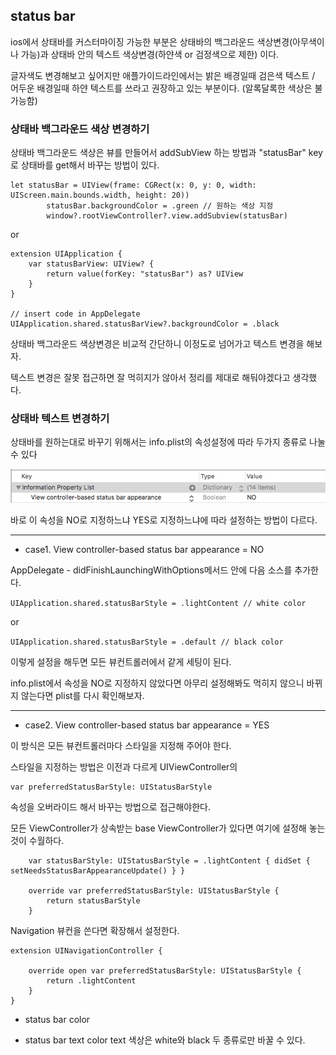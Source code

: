 ## status bar

ios에서 상태바를 커스터마이징 가능한 부분은 상태바의 백그라운드 색상변경(아무색이나 가능)과 상태바 안의 텍스트 색상변경(하얀색 or 검정색으로 제한)
이다. 

글자색도 변경해보고 싶어지만 애플가이드라인에서는 밝은 배경일때 검은색 텍스트 / 어두운 배경일때 하얀 텍스트를 쓰라고 권장하고 있는 부분이다.
(알록달록한 색상은 불가능함)

### 상태바 백그라운드 색상 변경하기

상태바 백그라운드 색상은 뷰를 만들어서 addSubView 하는 방법과 "statusBar" key로 상태바를 get해서 바꾸는 방법이 있다.
  

```
let statusBar = UIView(frame: CGRect(x: 0, y: 0, width: UIScreen.main.bounds.width, height: 20))
        statusBar.backgroundColor = .green // 원하는 색상 지정
        window?.rootViewController?.view.addSubview(statusBar)
```

or

```
extension UIApplication {
    var statusBarView: UIView? {
        return value(forKey: "statusBar") as? UIView
    }
}

// insert code in AppDelegate
UIApplication.shared.statusBarView?.backgroundColor = .black

```

상태바 백그라운드 색상변경은 비교적 간단하니 이정도로 넘어가고 텍스트 변경을 해보자.

텍스트 변경은 잘못 접근하면 잘 먹히지가 않아서 정리를 제대로 해둬야겠다고 생각했다. 

### 상태바 텍스트 변경하기

상태바를 원하는대로 바꾸기 위해서는 info.plist의 속성설정에 따라 두가지 종류로 나눌 수 있다

![](/images/post1/plist.png?raw=true")

바로 이 속성을 NO로 지정하느냐 YES로 지정하느냐에 따라 설정하는 방법이 다르다.

--- 

* case1. View controller-based status bar appearance = NO 

AppDelegate - didFinishLaunchingWithOptions메서드 안에 다음 소스를 추가한다.

```UIApplication.shared.statusBarStyle = .lightContent // white color```

or

```UIApplication.shared.statusBarStyle = .default // black color```

이렇게 설정을 해두면 모든 뷰컨트롤러에서 같게 세팅이 된다.

info.plist에서 속성을 NO로 지정하지 않았다면 아무리 설정해봐도 먹히지 않으니
바뀌지 않는다면 plist를 다시 확인해보자. 

---

* case2. View controller-based status bar appearance = YES

이 방식은 모든 뷰컨트롤러마다 스타일을 지정해 주어야 한다.

스타일을 지정하는 방법은 이전과 다르게 UIViewController의

```
var preferredStatusBarStyle: UIStatusBarStyle

```

속성을 오버라이드 해서 바꾸는 방법으로 접근해야한다. 

모든 ViewController가 상속받는 base ViewController가 있다면 여기에 설정해 놓는 것이 수월하다.

~~~
    var statusBarStyle: UIStatusBarStyle = .lightContent { didSet { setNeedsStatusBarAppearanceUpdate() } }
    
    override var preferredStatusBarStyle: UIStatusBarStyle {
        return statusBarStyle
    }
~~~

Navigation 뷰컨을 쓴다면 확장해서 설정한다.

```
extension UINavigationController {
    
    override open var preferredStatusBarStyle: UIStatusBarStyle {
        return .lightContent
    }
}

```

* status bar color


* status bar text color
text 색상은 white와 black 두 종류로만 바꿀 수 있다.

